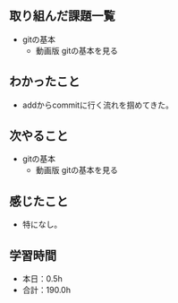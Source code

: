 ## 取り組んだ課題一覧
- gitの基本
  - 動画版 gitの基本を見る
## わかったこと
-  addからcommitに行く流れを掴めてきた。
## 次やること
- gitの基本
  - 動画版 gitの基本を見る
## 感じたこと
- 特になし。
## 学習時間
- 本日：0.5h
- 合計：190.0h